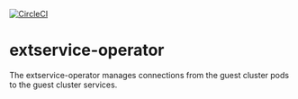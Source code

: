 [![CircleCI](https://circleci.com/gh/giantswarm/extservice-operator.svg?style=shield&circle-token=373dcae33aecb47a0a53c51105e9381dff5b0b88)](https://circleci.com/gh/giantswarm/extservice-operator)

# extservice-operator

The extservice-operator manages connections from the guest cluster pods to the
guest cluster services.
